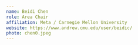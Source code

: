 ```yaml
---
name: Beidi Chen
role: Area Chair
affiliation: Meta / Carnegie Mellon University
website: https://www.andrew.cmu.edu/user/beidic/
photo: chen0.jpeg
---
```

